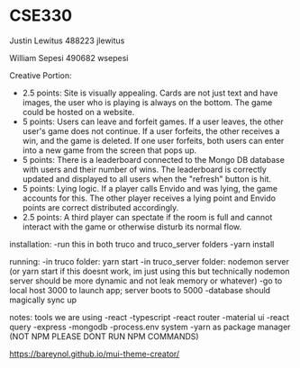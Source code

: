 # CSE330
Justin Lewitus 488223 jlewitus

William Sepesi 490682 wsepesi

Creative Portion:
- 2.5 points: Site is visually appealing. Cards are not just text and have images, the user who is playing is always on the bottom. The game could be hosted on a website.
- 5 points: Users can leave and forfeit games. If a user leaves, the other user's game does not continue. If a user forfeits, the other receives a win, and the game is deleted. If one user forfeits, both users can enter into a new game from the screen that pops up.
- 5 points: There is a leaderboard connected to the Mongo DB database with users and their number of wins. The leaderboard is correctly updated and displayed to all users when the "refresh" button is hit.
- 5 points: Lying logic. If a player calls Envido and was lying, the game accounts for this. The other player receives a lying point and Envido points are correct distributed accordingly.
 - 2.5 points: A third player can spectate if the room is full and cannot interact with the game or otherwise disturb its normal flow.

installation:
-run this in both truco and truco_server folders
-yarn install

running:
-in truco folder: yarn start
-in truco_server folder: nodemon server (or yarn start if this doesnt work, im just using this but technically nodemon server should be more dynamic and not leak memory or whatever)
-go to local host 3000 to launch app; server boots to 5000
-database should magically sync up

notes:
tools we are using
-react
-typescript
-react router
-material ui
-react query
-express
-mongodb
-process.env system
-yarn as package manager (NOT NPM PLEASE DONT RUN NPM COMMANDS)

https://bareynol.github.io/mui-theme-creator/

